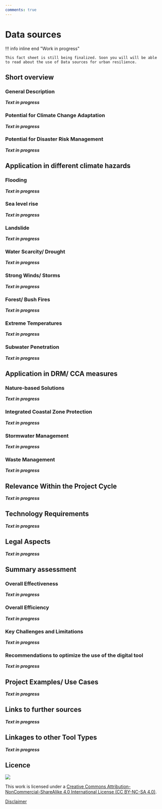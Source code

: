 ```yaml
---
comments: true
---
```


# Data sources

!!! info inline end "Work in progress"

    This fact sheet is still being finalized. Soon you will will be able to read about the use of Data sources for urban resilience. 

## Short overview

### General Description

***Text in progress***

### Potential for Climate Change Adaptation

***Text in progress***

### Potential for Disaster Risk Management

***Text in progress***

## Application in different climate hazards

### Flooding

***Text in progress***

### Sea level rise

***Text in progress***

### Landslide

***Text in progress***

### Water Scarcity/ Drought

***Text in progress***

### Strong Winds/ Storms

***Text in progress***

### Forest/ Bush Fires

***Text in progress***

### Extreme Temperatures

***Text in progress***

### Subwater Penetration

***Text in progress***

## Application in DRM/ CCA measures

### Nature-based Solutions 

***Text in progress***

### Integrated Coastal Zone Protection

***Text in progress***

### Stormwater Management

***Text in progress***

### Waste Management

***Text in progress***

## Relevance Within the Project Cycle

***Text in progress***

## Technology Requirements

***Text in progress***

## Legal Aspects

***Text in progress***

## Summary assessment

### Overall Effectiveness

***Text in progress***

### Overall Efficiency

***Text in progress***

### Key Challenges and Limitations

***Text in progress***

### Recommendations to optimize the use of the digital tool

***Text in progress***

## Project Examples/ Use Cases

***Text in progress***

## Links to further sources

***Text in progress***

## Linkages to other Tool Types

***Text in progress***

## Licence
![](https://i.creativecommons.org/l/by-nc-sa/4.0/88x31.png)

This work is licensed under a [Creative Commons Attribution-NonCommercial-ShareAlike 4.0 International License (CC BY-NC-SA 4.0)](https://creativecommons.org/licenses/by-nc-sa/4.0/).

[Disclaimer](../../disclaimer.md)